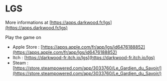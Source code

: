 LGS
===

More informations at [https://apps.darkwood.fr/lgs](https://apps.darkwood.fr/lgs)

Play the game on
- Apple Store : [https://apps.apple.com/fr/app/lgs/id6476188852](https://apps.apple.com/fr/app/lgs/id6476188852)
- Itch : [https://darkwood-fr.itch.io/lgs](https://darkwood-fr.itch.io/lgs)
- Steam : [https://store.steampowered.com/app/3033760/Le_Gardien_du_Savoir/](https://store.steampowered.com/app/3033760/Le_Gardien_du_Savoir/)
